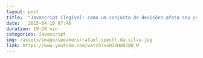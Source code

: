 ```yaml
---
layout: post
title:  "Javascript ilegível: como um conjunto de decisões afeta seu código - Rafael Specht da Silva"
date:   2015-04-10 07:46
duration: 19:38 min
categories: Javascript
img: /assets/image/speakers/rafael-specht-da-silva.jpg
link: https://www.youtube.com/watch?v=H2sHmB28O_M
---
```


